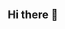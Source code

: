 ## Hi there 👋

<!--
**kinansalah953/kinansalah953** is a ✨ _special_ ✨ repository because its `README.md` (this file) appears on your GitHub profile.

Here are some ideas to get you started:

- 🔭 I’m currently working on ... programming
- 🌱 I’m currently learning ... coding
- 👯 I’m looking to collaborate on ... happy Easter
- 🤔 I’m looking for help with ... my laser tag game
- 💬 Ask me about ...
- 📫 How to reach me: ... from my email kinanhawary@gmail.com
- 😄 Pronouns: ...
- ⚡ Fun fact: ...
-->
